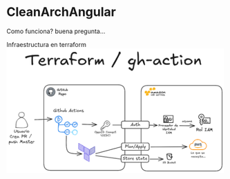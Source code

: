 # CleanArchAngular

Como funciona? buena pregunta...

Infraestructura en terraform
![Infraestructura en Terraform](./terraform/tgha.png)
